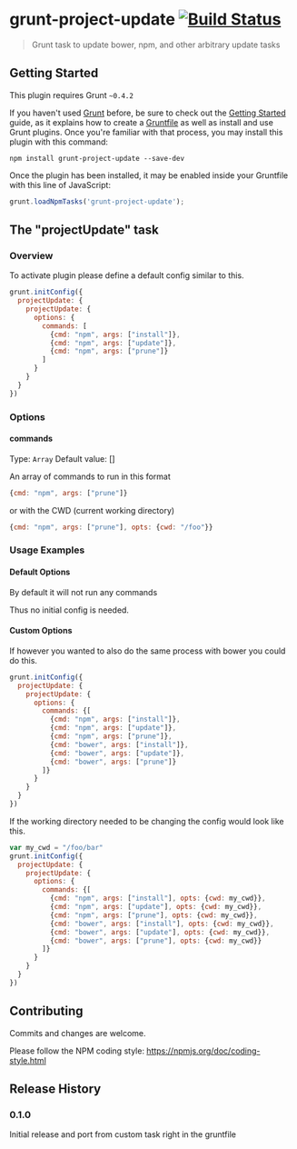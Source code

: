 # grunt-project-update [![Build Status](https://travis-ci.org/snailjs/grunt-project-update.png?branch=master)](https://travis-ci.org/snailjs/grunt-project-update)

> Grunt task to update bower, npm, and other arbitrary update tasks

## Getting Started
This plugin requires Grunt `~0.4.2`

If you haven't used [Grunt](http://gruntjs.com/) before, be sure to check out the [Getting Started](http://gruntjs.com/getting-started) guide, as it explains how to create a [Gruntfile](http://gruntjs.com/sample-gruntfile) as well as install and use Grunt plugins. Once you're familiar with that process, you may install this plugin with this command:

```shell
npm install grunt-project-update --save-dev
```

Once the plugin has been installed, it may be enabled inside your Gruntfile with this line of JavaScript:

```js
grunt.loadNpmTasks('grunt-project-update');
```

## The "projectUpdate" task

### Overview

To activate plugin please define a default config similar to this.

```js
grunt.initConfig({
  projectUpdate: {
    projectUpdate: {
      options: {
        commands: [
          {cmd: "npm", args: ["install"]},
          {cmd: "npm", args: ["update"]},
          {cmd: "npm", args: ["prune"]}
        ]
      }
    }
  }
})
```

### Options

#### commands
Type: `Array`
Default value: []

An array of commands to run in this format
```js
{cmd: "npm", args: ["prune"]}
```

or with the CWD (current working directory)
```js
{cmd: "npm", args: ["prune"], opts: {cwd: "/foo"}}
```

### Usage Examples

#### Default Options

By default it will not run any commands

Thus no initial config is needed.

#### Custom Options
If however you wanted to also do the same process with bower you could do this.

```js
grunt.initConfig({
  projectUpdate: {
    projectUpdate: {
      options: {
        commands: {[
          {cmd: "npm", args: ["install"]},
          {cmd: "npm", args: ["update"]},
          {cmd: "npm", args: ["prune"]},
          {cmd: "bower", args: ["install"]},
          {cmd: "bower", args: ["update"]},
          {cmd: "bower", args: ["prune"]}
        ]}
      }
    }
  }
})
```

If the working directory needed to be changing the config would look like this.

```js
var my_cwd = "/foo/bar"
grunt.initConfig({
  projectUpdate: {
    projectUpdate: {
      options: {
        commands: {[
          {cmd: "npm", args: ["install"], opts: {cwd: my_cwd}},
          {cmd: "npm", args: ["update"], opts: {cwd: my_cwd}},
          {cmd: "npm", args: ["prune"], opts: {cwd: my_cwd}},
          {cmd: "bower", args: ["install"], opts: {cwd: my_cwd}},
          {cmd: "bower", args: ["update"], opts: {cwd: my_cwd}},
          {cmd: "bower", args: ["prune"], opts: {cwd: my_cwd}}
        ]}
      }
    }
  }
})
```

## Contributing
Commits and changes are welcome.

Please follow the NPM coding style: https://npmjs.org/doc/coding-style.html

## Release History

### 0.1.0

Initial release and port from custom task right in the gruntfile
